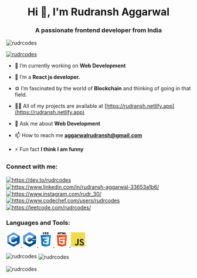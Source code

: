 <h1 align="center">Hi 👋, I'm Rudransh Aggarwal</h1>
<h3 align="center">A passionate frontend developer from India</h3>

<p align="left"> <img src="https://komarev.com/ghpvc/?username=rudrcodes&label=Profile%20views&color=0e75b6&style=flat" alt="rudrcodes" /> </p>

<p align="left"> <a href="https://github.com/ryo-ma/github-profile-trophy"><img src="https://github-profile-trophy.vercel.app/?username=rudrcodes" alt="rudrcodes" /></a> </p>

- 🔭 I’m currently working on **Web Development**

- 🌱 I’m a **React js developer.**

- ⚙️ I’m fascinated by the world of **Blockchain** and thinking of going in that field.

- 👨‍💻 All of my projects are available at [https://rudransh.netlify.app](https://rudransh.netlify.app)

- 💬 Ask me about **Web Development**

- 📫 How to reach me **aggarwalrudransh@gmail.com**

- ⚡ Fun fact **I think I am funny**

<h3 align="left">Connect with me:</h3>
<p align="left">
<a href="https://dev.to/https://dev.to/rudrcodes" target="blank"><img align="center" src="https://raw.githubusercontent.com/rahuldkjain/github-profile-readme-generator/master/src/images/icons/Social/devto.svg" alt="https://dev.to/rudrcodes" height="30" width="40" /></a>
<a href="https://linkedin.com/in/https://www.linkedin.com/in/rudransh-aggarwal-33653a1b6/" target="blank"><img align="center" src="https://raw.githubusercontent.com/rahuldkjain/github-profile-readme-generator/master/src/images/icons/Social/linked-in-alt.svg" alt="https://www.linkedin.com/in/rudransh-aggarwal-33653a1b6/" height="30" width="40" /></a>
<a href="https://instagram.com/https://www.instagram.com/rudr_30/" target="blank"><img align="center" src="https://raw.githubusercontent.com/rahuldkjain/github-profile-readme-generator/master/src/images/icons/Social/instagram.svg" alt="https://www.instagram.com/rudr_30/" height="30" width="40" /></a>
<a href="https://www.codechef.com/users/https://www.codechef.com/users/rudrcodes" target="blank"><img align="center" src="https://cdn.jsdelivr.net/npm/simple-icons@3.1.0/icons/codechef.svg" alt="https://www.codechef.com/users/rudrcodes" height="30" width="40" /></a>
<a href="https://www.leetcode.com/https://leetcode.com/rudrcodes/" target="blank"><img align="center" src="https://raw.githubusercontent.com/rahuldkjain/github-profile-readme-generator/master/src/images/icons/Social/leet-code.svg" alt="https://leetcode.com/rudrcodes/" height="30" width="40" /></a>
</p>

<h3 align="left">Languages and Tools:</h3>
<p align="left"> <a href="https://www.cprogramming.com/" target="_blank" rel="noreferrer"> <img src="https://raw.githubusercontent.com/devicons/devicon/master/icons/c/c-original.svg" alt="c" width="40" height="40"/> </a> <a href="https://www.w3schools.com/cpp/" target="_blank" rel="noreferrer"> <img src="https://raw.githubusercontent.com/devicons/devicon/master/icons/cplusplus/cplusplus-original.svg" alt="cplusplus" width="40" height="40"/> </a> <a href="https://www.w3schools.com/css/" target="_blank" rel="noreferrer"> <img src="https://raw.githubusercontent.com/devicons/devicon/master/icons/css3/css3-original-wordmark.svg" alt="css3" width="40" height="40"/> </a> <a href="https://www.w3.org/html/" target="_blank" rel="noreferrer"> <img src="https://raw.githubusercontent.com/devicons/devicon/master/icons/html5/html5-original-wordmark.svg" alt="html5" width="40" height="40"/> </a> <a href="https://developer.mozilla.org/en-US/docs/Web/JavaScript" target="_blank" rel="noreferrer"> <img src="https://raw.githubusercontent.com/devicons/devicon/master/icons/javascript/javascript-original.svg" alt="javascript" width="40" height="40"/> </a> </p>

<p><img align="left" src="https://github-readme-stats.vercel.app/api/top-langs?username=rudrcodes&show_icons=true&locale=en&layout=compact" alt="rudrcodes" /></p>

<p>&nbsp;<img align="center" src="https://github-readme-stats.vercel.app/api?username=rudrcodes&show_icons=true&locale=en" alt="rudrcodes" /></p>

<p><img align="center" src="https://github-readme-streak-stats.herokuapp.com/?user=rudrcodes&" alt="rudrcodes" /></p>
